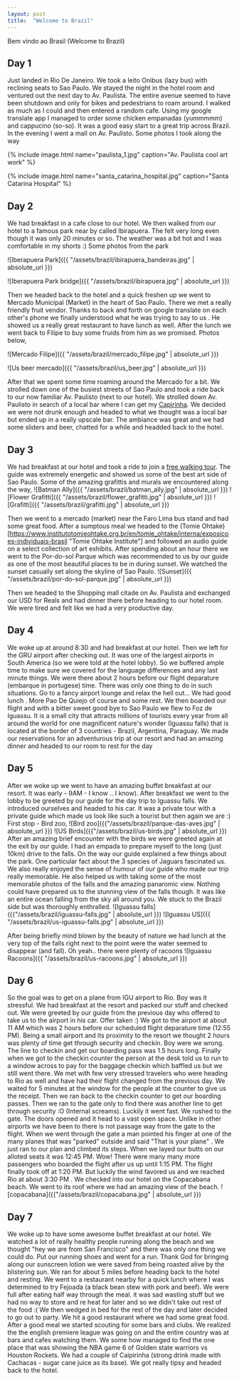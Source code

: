 ```yaml
---
layout: post
title:  "Welcome to Brazil"
---
```

Bem vindo ao Brasil (Welcome to Brazil) 

Day 1
-----
Just landed in Rio De Janeiro. We took a leito Onibus (lazy bus) with reclining seats to Sao Paulo. We stayed the night in the hotel room and ventured out the next day to Av. Paulista. The entire avenue seemed to have been shutdown and only for bikes and pedestrians to roam around. I walked as much as I could and then entered a random cafe. Using my google translate app I managed to order some chicken empanadas (yummmmm) and cappucino (so-so). It was a good easy start to a great trip across Brazil.
In the evening I went a mall on Av. Paulisto. Some photos I took along the way

{% include image.html name="paulista_1.jpg" caption="Av. Paulista cool art work" %}

{% include image.html name="santa_catarina_hospital.jpg" caption="Santa Catarina Hospital" %}

Day 2
-----
We had breakfast in a cafe close to our hotel. We then walked from our hotel to a famous park near by called Ibirapuera. The felt very long even though it was only 20 minutes or so. The weather was a bit hot and I was comfortable in my shorts :) Some photos from the park

![Iberapuera Park]({{ "/assets/brazil/ibirapuera_bandeiras.jpg" | absolute_url }})

![Iberapuera Park bridge]({{ "/assets/brazil/ibirapuera.jpg" | absolute_url }})

Then we headed back to the hotel and a quick freshen up we went to Mercado Municipal (Market) in the heart of Sao Paulo. There we met a really friendly fruit vendor. Thanks to back and forth on google translate on each other's phone we finally understood what he was trying to say to us . He showed us a really great restaurant to have lunch as well. After the lunch we went back to Filipe to buy some fruids from him as we promised. Photos below,

![Mercado Filipe]({{ "/assets/brazil/mercado_filipe.jpg" | absolute_url }})

![Us beer mercado]({{ "/assets/brazil/us_beer.jpg" | absolute_url }})

After that we spent some time roaming around the Mercado for a bit. We strolled down one of the busiest streets of Sao Paulo and took a ride back to our now familiar Av. Paulisto (next to our hotel). We strolled down Av. Paulisto in search of a local bar where I can get my [Capirinha](https://en.wikipedia.org/wiki/Caipirinha "Caipirinha"). We decided we were not drunk enough and headed to what we thought was a local bar but ended up in a really upscale bar. The ambiance was great and we had some sliders and beer, chatted for a while and headded back to the hotel. 

Day 3
-----
We had breakfast at our hotel and took a ride to join a [free walking tour](https://www.facebook.com/spfreewalkingtour/?ref=br_rs "free walking tour"). The guide was extremely energetic and showed us some of the best art side of Sao Paulo. Some of the amazing grafittis and murals we encountered along the way,
![Batman Ally]({{ "/assets/brazil/batman_ally.jpg" | absolute_url }})
![Flower Grafitti]({{ "/assets/brazil/flower_grafitti.jpg" | absolute_url }})
![Grafitti]({{ "/assets/brazil/grafitti.jpg" | absolute_url }})

Then we went to a mercado (market) near the Faro Lima bus stand and had some great food. After a sumptous meal we headed to the (Tomie Ohtake)[https://www.institutotomieohtake.org.br/en/tomie_ohtake/interna/exposicoes-individuais-brasil "Tomie Ohtake Institute"] and followed an audio guide on a select collection of art exhibits. After spending about an hour there we went to the Por-do-sol Parque which was recommended to us by our guide as one of the most beautiful places to be in during sunset. We watched the sunset casually set along the skyline of Sao Paulo. 
![Sunset]({{ "/assets/brazil/por-do-sol-parque.jpg" | absolute_url }})

Then we headed to the Shopping mall citade on Av. Paulista and exchanged our USD for Reals and had dinner there before heading to our hotel room. We were tired and felt like we had a very productive day.

Day 4
-----
We woke up at around 8:30 and had breakfast at our hotel. Then we left for the GRU airport after checking out. It was one of the largest airports in South America (so we were told at the hotel lobby). So we buffered ample time to make sure we covered for the language differences and any last minute things. We were there about 2 hours before our flight deparature (embarque in portugese) time. There was only one thing to do in such situations. Go to a fancy airport lounge and relax the hell out... We had good lunch . More Pao De Quiejo of course and some rest. We then boarded our flight and with a bitter sweet good bye to Sao Paulo we flew to Foz de Iguassu. It is a small city that attracts millions of tourists every year from all around the world for one magnificent nature's wonder (Iguassu falls) that is located at the border of 3 countries - Brazil, Argentina, Paraguay.  We made our reservations for an adventurous trip at our resort and had an amazing dinner and headed to our room to rest for the day

Day 5
-----
After we woke up we went to have an amazing buffet breakfast at our resort. It was early - 9AM - I know .. I know). After breakfast we went to the lobby to be greeted by our guide for the day trip to Iguassu falls. We introduced ourselves and headed to his car. It was a private tour with a private guide which made us look like such a tourist but then again we are :) First stop - Bird zoo,
![Bird zoo]({{"/assets/brazil/parque-das-aves.jpg" | absolute_url }})
![US Birds]({{"/assets/brazil/us-birds.jpg" | absolute_url }})
After an amazing brief encounter with the birds we were greeted again at the exit by our guide. I had an empada to prepare myself to the long (just 10km) drive to the falls. On the way our guide explained a few things about the park. One particular fact about the 3 species of Jaguars fascinated us. We also really enjoyed the sense of humour of our guide who made our trip really memorable. He also helped us with taking some of the most memorable photos of the falls and the amazing panaromic view. Nothing could have prepared us to the stunning view of the falls though. It was like an entire ocean falling from the sky all around you. We stuck to the Brazil side but was thoroughly enthralled.
![Iguassu falls]({{"/assets/brazil/iguassu-falls.jpg" | absolute_url }})
![Iguassu US]({{ "/assets/brazil/us-iguassu-falls.jpg" | absolute_url }})

After being briefly mind blown by the beauty of nature we had lunch at the very top of the falls right next to the point were the water seemed to disappear (and fall).
Oh yeah.. there were plenty of racoons
![Iguassu Racoons]({{ "/assets/brazil/us-racoons.jpg" | absolute_url }})

Day 6
-----
So the goal was to get on a plane from IGU airport to Rio. Boy was it stressful. We had breakfast at the resort and packed our stuff and checked out. We were greeted by our guide from the previous day who offered to take us to the airport in his car. Offer taken :)
We got to the airport at about 11 AM which was 2 hours before our scheduled flight deparature time (12:55 PM). Being a small airport and its proximity to the resort we thought 2 hours was plenty of time get through security and checkin. Boy were we wrong. The line to checkin and get our boarding pass was 1.5 hours long. Finally when we got to the checkin counter the person at the desk told us to run to a window across to pay for the baggage checkin which baffled us but we still went there. We met with few very stressed travelers who were heading to Rio as well and have had their flight changed from the previous day. We waited for 5 minutes at the window for the people at the counter to give us the receipt. Then we ran back to the checkin counter to get our boarding passes. Then we ran to the gate only to find there was another line to get through security :O  (Internal screams). Luckily it went fast. We rushed to the gate. The doors opened and it head to a vast open space. Unlike in other airports we have been to there is not passage way from the gate to the flight.  When we went through the gate a man pointed his finger at one of the many planes that was "parked" outside and said "That is your plane" . We just ran to our plan and climbed its steps. When we layed our butts on our alloted seats it was 12:45 PM. Wow!
There were many many more passengers who boarded the flight after us up until 1:15 PM. The flight finally took off at 1:20 PM. But luckily the wind favored us and we reached Rio at about 3:30 PM . We checked into our hotel on the Copacabana beach. We went to its roof where we had an amazing view of the beach.
![copacabana]({{"/assets/brazil/copacabana.jpg" | absolute_url }})

Day 7
-----
We woke up to have some awesome buffet breakfast at our hotel. We watched a lot of really healthy people running along the beach and we thought "hey we are from San Francisco" and there was only one thing we could do. Put our running shoes and went for a run. Thank God for bringing along our sunscreen lotion we were saved from being roasted alive by the blistering sun. We ran for about 5 miles before heading back to the hotel and resting. We went to a restaurant nearby for a quick lunch where I was determined to try Fejoada (a black bean stew with pork and beef). We were full after eating half way through the meal. it was sad wasting stuff but we had no way to store and re heat for later and so we didn't take out rest of the food :(  We then wedged in bed for the rest of the day and later decided to go out to party. We hit a good restaurant where we had some great food. After a good meal we started scouting for some bars and clubs. We realized the the english premiere league was going on and the entire country was at bars and cafes watching them. We some how managed to find the one place that was showing the NBA game 6 of Golden state warriors vs Houston Rockets. We had a couple of Caipirinha (strong drink made with Cachacas - sugar cane juice as its base). We got really tipsy and headed back to the hotel.


